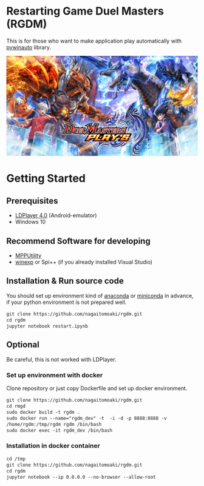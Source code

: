 # Restarting Game Duel Masters (RGDM)
This is for those who want to
make application play automatically with [pywinauto](https://pywinauto.readthedocs.io/en/latest/) library.

<img src="img/etc/title.png" alt="デュエルマスターズプレイス" title="デュエル">

# Getting Started
## Prerequisites
* [LDPlayer 4.0](https://jp.ldplayer.net/) (Android-emulator)
* Windows 10

## Recommend Software for developing 
* [MPPUtility](https://www.vector.co.jp/soft/winnt/util/se487144.html)
* [winexp](https://forest.watch.impress.co.jp/docs/review/732245.html) or Spi++ (if you already installed Visual Studio)

## Installation & Run source code
You should set up environment kind of [anaconda](https://docs.anaconda.com/anaconda/install/linux/) or [miniconda](https://docs.conda.io/en/latest/miniconda.html) in advance, if your python environment is not prepared well.

    git clone https://github.com/nagaitomoaki/rgdm.git
    cd rgdm
    jupyter notebook restart.ipynb


## Optional
Be careful, this is not worked with LDPlayer.
### Set up environment with docker

Clone repository or just copy Dockerfile and set up docker environment.

    git clone https://github.com/nagaitomoaki/rgdm.git
    cd rmgd
    sudo docker build -t rgdm .
    sudo docker run --name="rgdm_dev" -t  -i -d -p 8888:8888 -v /home/rgdm:/tmp/rgdm rgdm /bin/bash
    sudo docker exec -it rgdm_dev /bin/bash

### Installation in docker container
    cd /tmp
    git clone https://github.com/nagaitomoaki/rgdm.git
    cd rgdm
    jupyter notebook --ip 0.0.0.0 --no-browser --allow-root
